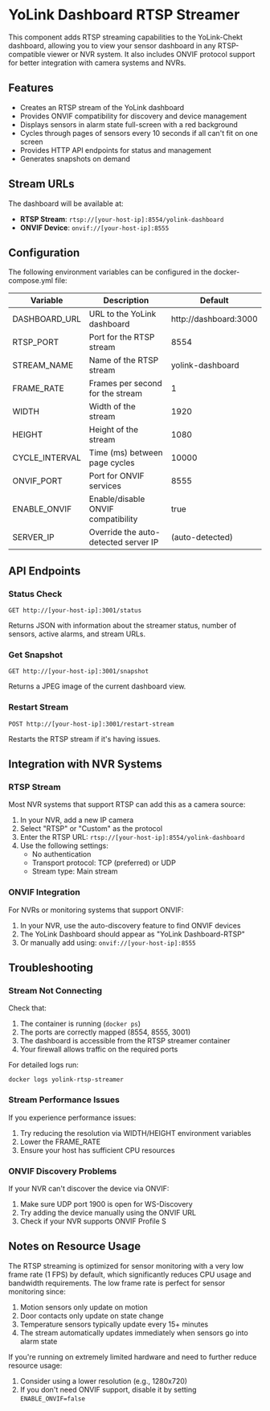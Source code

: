 # YoLink Dashboard RTSP Streamer

This component adds RTSP streaming capabilities to the YoLink-Chekt dashboard, allowing you to view your sensor dashboard in any RTSP-compatible viewer or NVR system. It also includes ONVIF protocol support for better integration with camera systems and NVRs.

## Features

- Creates an RTSP stream of the YoLink dashboard
- Provides ONVIF compatibility for discovery and device management
- Displays sensors in alarm state full-screen with a red background
- Cycles through pages of sensors every 10 seconds if all can't fit on one screen
- Provides HTTP API endpoints for status and management
- Generates snapshots on demand

## Stream URLs

The dashboard will be available at:

- **RTSP Stream**: `rtsp://[your-host-ip]:8554/yolink-dashboard`
- **ONVIF Device**: `onvif://[your-host-ip]:8555`

## Configuration

The following environment variables can be configured in the docker-compose.yml file:

| Variable | Description | Default |
|----------|-------------|---------|
| DASHBOARD_URL | URL to the YoLink dashboard | http://dashboard:3000 |
| RTSP_PORT | Port for the RTSP stream | 8554 |
| STREAM_NAME | Name of the RTSP stream | yolink-dashboard |
| FRAME_RATE | Frames per second for the stream | 1 |
| WIDTH | Width of the stream | 1920 |
| HEIGHT | Height of the stream | 1080 |
| CYCLE_INTERVAL | Time (ms) between page cycles | 10000 |
| ONVIF_PORT | Port for ONVIF services | 8555 |
| ENABLE_ONVIF | Enable/disable ONVIF compatibility | true |
| SERVER_IP | Override the auto-detected server IP | (auto-detected) |

## API Endpoints

### Status Check
```
GET http://[your-host-ip]:3001/status
```

Returns JSON with information about the streamer status, number of sensors, active alarms, and stream URLs.

### Get Snapshot
```
GET http://[your-host-ip]:3001/snapshot
```

Returns a JPEG image of the current dashboard view.

### Restart Stream
```
POST http://[your-host-ip]:3001/restart-stream
```

Restarts the RTSP stream if it's having issues.

## Integration with NVR Systems

### RTSP Stream

Most NVR systems that support RTSP can add this as a camera source:

1. In your NVR, add a new IP camera
2. Select "RTSP" or "Custom" as the protocol
3. Enter the RTSP URL: `rtsp://[your-host-ip]:8554/yolink-dashboard`
4. Use the following settings:
   - No authentication
   - Transport protocol: TCP (preferred) or UDP
   - Stream type: Main stream

### ONVIF Integration

For NVRs or monitoring systems that support ONVIF:

1. In your NVR, use the auto-discovery feature to find ONVIF devices
2. The YoLink Dashboard should appear as "YoLink Dashboard-RTSP"
3. Or manually add using: `onvif://[your-host-ip]:8555`

## Troubleshooting

### Stream Not Connecting

Check that:
1. The container is running (`docker ps`)
2. The ports are correctly mapped (8554, 8555, 3001)
3. The dashboard is accessible from the RTSP streamer container
4. Your firewall allows traffic on the required ports

For detailed logs run:
```
docker logs yolink-rtsp-streamer
```

### Stream Performance Issues

If you experience performance issues:
1. Try reducing the resolution via WIDTH/HEIGHT environment variables
2. Lower the FRAME_RATE
3. Ensure your host has sufficient CPU resources

### ONVIF Discovery Problems

If your NVR can't discover the device via ONVIF:
1. Make sure UDP port 1900 is open for WS-Discovery
2. Try adding the device manually using the ONVIF URL
3. Check if your NVR supports ONVIF Profile S

## Notes on Resource Usage

The RTSP streaming is optimized for sensor monitoring with a very low frame rate (1 FPS) by default, which significantly reduces CPU usage and bandwidth requirements. The low frame rate is perfect for sensor monitoring since:

1. Motion sensors only update on motion
2. Door contacts only update on state change
3. Temperature sensors typically update every 15+ minutes
4. The stream automatically updates immediately when sensors go into alarm state

If you're running on extremely limited hardware and need to further reduce resource usage:
1. Consider using a lower resolution (e.g., 1280x720)
2. If you don't need ONVIF support, disable it by setting `ENABLE_ONVIF=false`